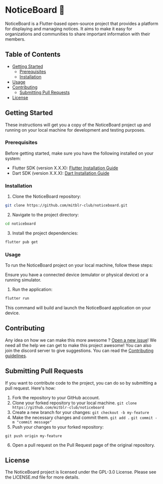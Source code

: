 # NoticeBoard 📝

NoticeBoard is a Flutter-based open-source project that provides a platform for displaying and managing notices. It aims to make it easy for organizations and communities to share important information with their members.

## Table of Contents

- [Getting Started](#getting-started)
  - [Prerequisites](#prerequisites)
  - [Installation](#installation)
- [Usage](#usage)
- [Contributing](#contributing)
  - [Submitting Pull Requests](#submitting-pull-requests)
- [License](#license)

## Getting Started 

These instructions will get you a copy of the NoticeBoard project up and running on your local machine for development and testing purposes.

### Prerequisites 

Before getting started, make sure you have the following installed on your system:

- Flutter SDK (version X.X.X): [Flutter Installation Guide](https://flutter.dev/docs/get-started/install)
- Dart SDK (version X.X.X): [Dart Installation Guide](https://dart.dev/get-dart)

### Installation 

1. Clone the NoticeBoard repository:

```bash
git clone https://github.com/mitblr-club/noticeboard.git
```
2. Navigate to the project directory:

```bash
cd noticeboard
```
3. Install the project dependencies:

```bash
flutter pub get
```
### Usage

To run the NoticeBoard project on your local machine, follow these steps:

Ensure you have a connected device (emulator or physical device) or a running simulator.

1. Run the application:
```bash
flutter run
```
This command will build and launch the NoticeBoard application on your device.

## Contributing

Any idea on how we can make this more awesome ? [Open a new issue](https://github.com/mitblr-club/noticeboard/issues)! We need all the help we can get to make this project awesome! You can also join the discord server to give suggestions. You can read the [Contributing guidelines](CONTRIBUTING.md).

## Submitting Pull Requests

If you want to contribute code to the project, you can do so by submitting a pull request. Here's how:

1. Fork the repository to your GitHub account.
2. Clone your forked repository to your local machine. 
```git clone https://github.com/mitblr-club/noticeboard```
3. Create a new branch for your changes:
```git checkout -b my-feature```
4. Make the necessary changes and commit them.
```git add .```
```git commit -m "commit message"```
5. Push your changes to your forked repository:
```
git push origin my-feature
```
6. Open a pull request on the Pull Request page of the original repository.

## License
   
The NoticeBoard project is licensed under the GPL-3.0 License. Please see the LICENSE.md file for more details.
